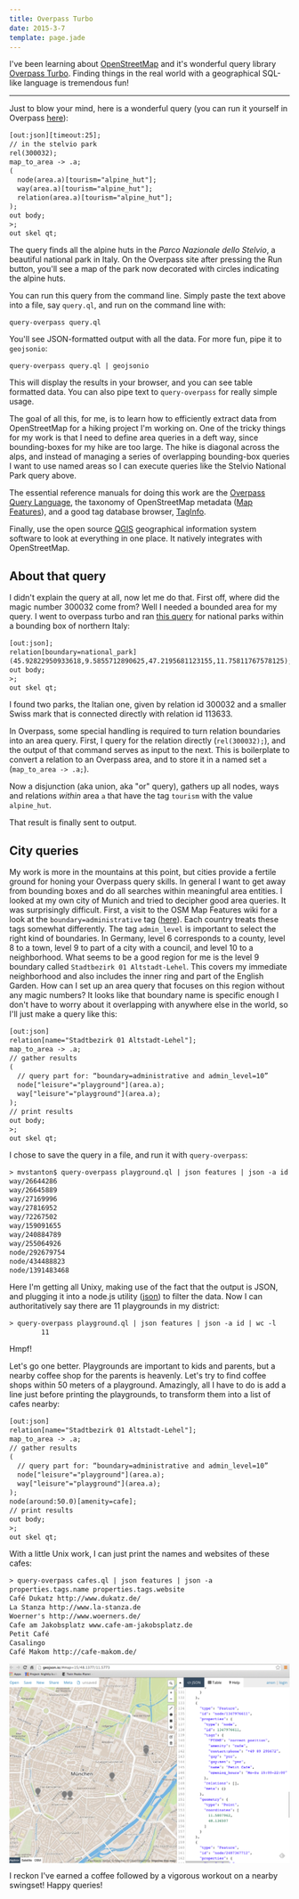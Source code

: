 ```yaml
---
title: Overpass Turbo
date: 2015-3-7
template: page.jade
---
```


I've been learning about [OpenStreetMap](https://www.openstreetmap.org)
and it's wonderful query library [Overpass
Turbo](http://overpass-turbo.eu/). Finding things in the real world with a geographical SQL-like language is
tremendous fun!

---

Just to blow your mind, here is a wonderful query (you can run it yourself in
Overpass [here](http://overpass-turbo.eu/s/83J)):

```
[out:json][timeout:25];
// in the stelvio park
rel(300032);
map_to_area -> .a;
(
  node(area.a)[tourism="alpine_hut"];
  way(area.a)[tourism="alpine_hut"];
  relation(area.a)[tourism="alpine_hut"];
);
out body;
>;
out skel qt;
```

The query finds all the alpine huts in the _Parco Nazionale dello Stelvio_, a
beautiful national park in Italy. On the Overpass site after pressing the Run
button, you'll see a map of the park now decorated with circles indicating the
alpine huts.

You can run this query from the command line. Simply paste the text above into a
file, say `query.ql`, and run on the command line with:

    query-overpass query.ql

You'll see JSON-formatted output with all the data. For more fun, pipe it to
`geojsonio`:

    query-overpass query.ql | geojsonio

This will display the results in your browser, and you can see table formatted
data. You can also pipe text to `query-overpass` for really simple usage.

The goal of all this, for me, is to learn how to efficiently extract data from
OpenStreetMap for a hiking project I'm working on. One of the tricky things for
my work is that I need to define area queries in a deft way, since
bounding-boxes for my hike are too large. The hike is diagonal across the alps,
and instead of managing a series of overlapping bounding-box queries I want to
use named areas so I can execute queries like the Stelvio National Park query
above.

The essential reference manuals for doing this work are the
[Overpass Query Language](http://wiki.openstreetmap.org/wiki/Overpass_API/Overpass_QL#Overview),
the taxonomy of OpenStreetMap metadata
([Map Features](http://wiki.openstreetmap.org/wiki/Map_Features)), and a good
tag database browser, [TagInfo](http://taginfo.openstreetmap.org/).

Finally, use the open source [QGIS](http://www2.qgis.org/en/site/) geographical
information system software to look at everything in one place. It natively
integrates with OpenStreetMap.

About that query
----------------

I didn't explain the query at all, now let me do that. First off, where did the
magic number 300032 come from? Well I needed a bounded area for my query. I went
to overpass turbo and ran [this query](http://overpass-turbo.eu/s/83L) for
national parks within a bounding box of northern Italy:

```
[out:json];
relation[boundary=national_park](45.92822950933618,9.5855712890625,47.2195681123155,11.75811767578125);
out body;
>;
out skel qt;
```

I found two parks, the Italian one, given by relation id 300032 and a smaller
Swiss mark that is connected directly with relation id 113633.

In Overpass, some special handling is required to turn relation boundaries into
an area query. First, I query for the relation directly (`rel(300032);`), and
the output of that command serves as input to the next. This is boilerplate to
convert a relation to an Overpass area, and to store it in a named set `a`
(`map_to_area -> .a;`).

Now a disjunction (aka union, aka "or" query), gathers up all nodes, ways and
relations _within_ area `a` that have the tag `tourism` with the value
`alpine_hut`.

That result is finally sent to output.


City queries
------------

My work is more in the mountains at this point, but cities provide a fertile
ground for honing your Overpass query skills. In general I want to get away from
bounding boxes and do all searches within meaningful area entities. I looked at
my own city of Munich and tried to decipher good area queries. It was
surprisingly difficult. First, a visit to the OSM Map Features wiki for a look
at the `boundary=administrative` tag
([here](http://wiki.openstreetmap.org/wiki/Tag:boundary%3Dadministrative)). Each
country treats these tags somewhat differently. The tag `admin_level` is
important to select the right kind of boundaries. In Germany, level 6
corresponds to a county, level 8 to a town, level 9 to part of a city with a
council, and level 10 to a neighborhood. What seems to be a good region for me
is the level 9 boundary called `Stadtbezirk 01 Altstadt-Lehel`. This covers my
immediate neighborhood and also includes the inner ring and part of the English
Garden. How can I set up an area query that focuses on this region without any
magic numbers? It looks like that boundary name is specific enough I don't have
to worry about it overlapping with anywhere else in the world, so I'll just make
a query like this:

```
[out:json]
relation[name="Stadtbezirk 01 Altstadt-Lehel"];
map_to_area -> .a;
// gather results
(
  // query part for: “boundary=administrative and admin_level=10”
  node["leisure"="playground"](area.a);
  way["leisure"="playground"](area.a);
);
// print results
out body;
>;
out skel qt;
```

I chose to save the query in a file, and run it with `query-overpass`:

    > mvstanton$ query-overpass playground.ql | json features | json -a id
    way/26644286
    way/26645889
    way/27169996
    way/27816952
    way/72267502
    way/159091655
    way/240884789
    way/255064926
    node/292679754
    node/434488823
    node/1391483468

Here I'm getting all Unixy, making use of the fact that the output is JSON, and
plugging it into a node.js utility ([json](http://trentm.com/json/)) to filter
the data. Now I can authoritatively say there are 11 playgrounds in my district:

    > query-overpass playground.ql | json features | json -a id | wc -l
            11

Hmpf!

Let's go one better. Playgrounds are important to kids and parents, but a nearby
coffee shop for the parents is heavenly. Let's try to find coffee shops within
50 meters of a playground. Amazingly, all I have to do is add a line just before
printing the playgrounds, to transform them into a list of cafes nearby:

```
[out:json]
relation[name="Stadtbezirk 01 Altstadt-Lehel"];
map_to_area -> .a;
// gather results
(
  // query part for: “boundary=administrative and admin_level=10”
  node["leisure"="playground"](area.a);
  way["leisure"="playground"](area.a);
);
node(around:50.0)[amenity=cafe];
// print results
out body;
>;
out skel qt;
```

With a little Unix work, I can just print the names and websites of these cafes:

    > query-overpass cafes.ql | json features | json -a properties.tags.name properties.tags.website
    Café Dukatz http://www.dukatz.de/
    La Stanza http://www.la-stanza.de
    Woerner's http://www.woerners.de/
    Cafe am Jakobsplatz www.cafe-am-jakobsplatz.de
    Petit Café 
    Casalingo 
    Café Makom http://cafe-makom.de/

<a href="images/geojsonio.png"><IMG SRC="images/geojsonio.png" WIDTH=800
align=center></a><br>

I reckon I've earned a coffee followed by a vigorous workout on a nearby
swingset! Happy queries!
